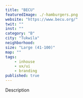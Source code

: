 ```yaml
---
title: "BECU"
featuredImage: ./-hamburgers.png
website: "https://www.becu.org/"
twit: ""
inst: ""
category: "B"
city: "Tukwila"
neighborhood:
size: "Large (41-100)"
map: ""
tags:
    - inhouse
    - ux/ui
    - branding
published: true
---
```


Description
